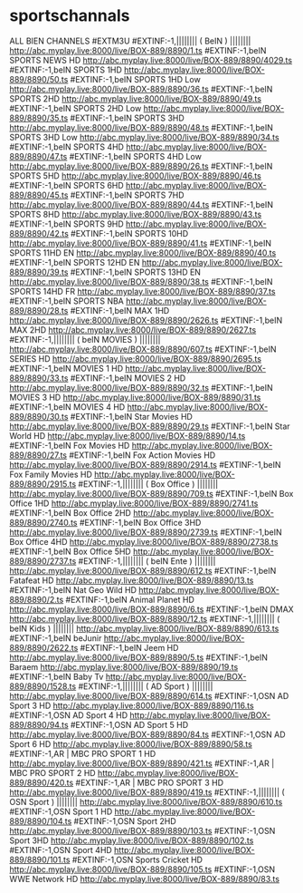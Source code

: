 # sportschannals
ALL BIEN CHANNELS
#EXTM3U
#EXTINF:-1,||||||||  (     BeIN     )  ||||||||
http://abc.myplay.live:8000/live/BOX-889/8890/1.ts
#EXTINF:-1,beIN SPORTS NEWS HD
http://abc.myplay.live:8000/live/BOX-889/8890/4029.ts
#EXTINF:-1,beIN SPORTS 1HD
http://abc.myplay.live:8000/live/BOX-889/8890/50.ts
#EXTINF:-1,beIN SPORTS 1HD Low
http://abc.myplay.live:8000/live/BOX-889/8890/36.ts
#EXTINF:-1,beIN SPORTS 2HD
http://abc.myplay.live:8000/live/BOX-889/8890/49.ts
#EXTINF:-1,beIN SPORTS 2HD Low
http://abc.myplay.live:8000/live/BOX-889/8890/35.ts
#EXTINF:-1,beIN SPORTS 3HD
http://abc.myplay.live:8000/live/BOX-889/8890/48.ts
#EXTINF:-1,beIN SPORTS 3HD Low
http://abc.myplay.live:8000/live/BOX-889/8890/34.ts
#EXTINF:-1,beIN SPORTS 4HD
http://abc.myplay.live:8000/live/BOX-889/8890/47.ts
#EXTINF:-1,beIN SPORTS 4HD Low
http://abc.myplay.live:8000/live/BOX-889/8890/26.ts
#EXTINF:-1,beIN SPORTS 5HD
http://abc.myplay.live:8000/live/BOX-889/8890/46.ts
#EXTINF:-1,beIN SPORTS 6HD
http://abc.myplay.live:8000/live/BOX-889/8890/45.ts
#EXTINF:-1,beIN SPORTS 7HD
http://abc.myplay.live:8000/live/BOX-889/8890/44.ts
#EXTINF:-1,beIN SPORTS 8HD
http://abc.myplay.live:8000/live/BOX-889/8890/43.ts
#EXTINF:-1,beIN SPORTS 9HD
http://abc.myplay.live:8000/live/BOX-889/8890/42.ts
#EXTINF:-1,beIN SPORTS 10HD
http://abc.myplay.live:8000/live/BOX-889/8890/41.ts
#EXTINF:-1,beIN SPORTS 11HD EN
http://abc.myplay.live:8000/live/BOX-889/8890/40.ts
#EXTINF:-1,beIN SPORTS 12HD EN
http://abc.myplay.live:8000/live/BOX-889/8890/39.ts
#EXTINF:-1,beIN SPORTS 13HD EN
http://abc.myplay.live:8000/live/BOX-889/8890/38.ts
#EXTINF:-1,beIN SPORTS 14HD FR
http://abc.myplay.live:8000/live/BOX-889/8890/37.ts
#EXTINF:-1,beIN SPORTS NBA
http://abc.myplay.live:8000/live/BOX-889/8890/28.ts
#EXTINF:-1,beIN MAX 1HD
http://abc.myplay.live:8000/live/BOX-889/8890/2626.ts
#EXTINF:-1,beIN MAX 2HD
http://abc.myplay.live:8000/live/BOX-889/8890/2627.ts
#EXTINF:-1,||||||||  (   beIN MOVIES   )  ||||||||
http://abc.myplay.live:8000/live/BOX-889/8890/607.ts
#EXTINF:-1,beIN SERIES HD
http://abc.myplay.live:8000/live/BOX-889/8890/2695.ts
#EXTINF:-1,beIN MOVIES 1 HD
http://abc.myplay.live:8000/live/BOX-889/8890/33.ts
#EXTINF:-1,beIN MOVIES 2 HD
http://abc.myplay.live:8000/live/BOX-889/8890/32.ts
#EXTINF:-1,beIN MOVIES 3 HD
http://abc.myplay.live:8000/live/BOX-889/8890/31.ts
#EXTINF:-1,beIN MOVIES 4 HD
http://abc.myplay.live:8000/live/BOX-889/8890/30.ts
#EXTINF:-1,beIN Star Movies HD
http://abc.myplay.live:8000/live/BOX-889/8890/29.ts
#EXTINF:-1,beIN Star World HD
http://abc.myplay.live:8000/live/BOX-889/8890/14.ts
#EXTINF:-1,beIN Fox Movies HD
http://abc.myplay.live:8000/live/BOX-889/8890/27.ts
#EXTINF:-1,beIN Fox Action Movies HD
http://abc.myplay.live:8000/live/BOX-889/8890/2914.ts
#EXTINF:-1,beIN Fox Family Movies HD
http://abc.myplay.live:8000/live/BOX-889/8890/2915.ts
#EXTINF:-1,||||||||  (    Box Office     )  ||||||||
http://abc.myplay.live:8000/live/BOX-889/8890/709.ts
#EXTINF:-1,beIN Box Office 1HD
http://abc.myplay.live:8000/live/BOX-889/8890/2741.ts
#EXTINF:-1,beIN Box Office 2HD
http://abc.myplay.live:8000/live/BOX-889/8890/2740.ts
#EXTINF:-1,beIN Box Office 3HD
http://abc.myplay.live:8000/live/BOX-889/8890/2739.ts
#EXTINF:-1,beIN Box Office 4HD
http://abc.myplay.live:8000/live/BOX-889/8890/2738.ts
#EXTINF:-1,beIN Box Office 5HD
http://abc.myplay.live:8000/live/BOX-889/8890/2737.ts
#EXTINF:-1,||||||||  (   beIN Ente    )  ||||||||
http://abc.myplay.live:8000/live/BOX-889/8890/612.ts
#EXTINF:-1,beIN Fatafeat HD
http://abc.myplay.live:8000/live/BOX-889/8890/13.ts
#EXTINF:-1,beIN Nat Geo Wild HD
http://abc.myplay.live:8000/live/BOX-889/8890/2.ts
#EXTINF:-1,beIN Animal Planet HD
http://abc.myplay.live:8000/live/BOX-889/8890/6.ts
#EXTINF:-1,beIN DMAX
http://abc.myplay.live:8000/live/BOX-889/8890/12.ts
#EXTINF:-1,||||||||  (    beIN Kids    )  ||||||||
http://abc.myplay.live:8000/live/BOX-889/8890/613.ts
#EXTINF:-1,beIN beJunir
http://abc.myplay.live:8000/live/BOX-889/8890/2622.ts
#EXTINF:-1,beIN Jeem HD
http://abc.myplay.live:8000/live/BOX-889/8890/5.ts
#EXTINF:-1,beIN Baraem
http://abc.myplay.live:8000/live/BOX-889/8890/19.ts
#EXTINF:-1,beIN Baby Tv
http://abc.myplay.live:8000/live/BOX-889/8890/1528.ts
#EXTINF:-1,||||||||  (  AD Sport  )  ||||||||
http://abc.myplay.live:8000/live/BOX-889/8890/614.ts
#EXTINF:-1,OSN AD Sport 3 HD
http://abc.myplay.live:8000/live/BOX-889/8890/116.ts
#EXTINF:-1,OSN AD Sport 4 HD
http://abc.myplay.live:8000/live/BOX-889/8890/94.ts
#EXTINF:-1,OSN AD Sport 5 HD
http://abc.myplay.live:8000/live/BOX-889/8890/84.ts
#EXTINF:-1,OSN AD Sport 6 HD
http://abc.myplay.live:8000/live/BOX-889/8890/58.ts
#EXTINF:-1,AR | MBC PRO SPORT 1 HD
http://abc.myplay.live:8000/live/BOX-889/8890/421.ts
#EXTINF:-1,AR | MBC PRO SPORT 2 HD
http://abc.myplay.live:8000/live/BOX-889/8890/420.ts
#EXTINF:-1,AR | MBC PRO SPORT 3 HD
http://abc.myplay.live:8000/live/BOX-889/8890/419.ts
#EXTINF:-1,||||||||  ( OSN Sport )  ||||||||
http://abc.myplay.live:8000/live/BOX-889/8890/610.ts
#EXTINF:-1,OSN Sport 1 HD
http://abc.myplay.live:8000/live/BOX-889/8890/104.ts
#EXTINF:-1,OSN Sport 2HD
http://abc.myplay.live:8000/live/BOX-889/8890/103.ts
#EXTINF:-1,OSN Sport 3HD
http://abc.myplay.live:8000/live/BOX-889/8890/102.ts
#EXTINF:-1,OSN Sport 4HD
http://abc.myplay.live:8000/live/BOX-889/8890/101.ts
#EXTINF:-1,OSN Sports Cricket HD
http://abc.myplay.live:8000/live/BOX-889/8890/105.ts
#EXTINF:-1,OSN WWE Network HD
http://abc.myplay.live:8000/live/BOX-889/8890/83.ts
